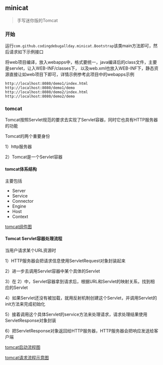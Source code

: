 ## minicat

> 手写迷你版的Tomcat

### 开始

运行```com.github.codingdebugallday.minicat.Bootstrap```该类main方法即可，然后请求如下示例接口

将web项目编译，放入webapps中，格式要统一，java编译后的class文件，主要是servlet，让入WEB-INF/classes下，
以及web.xml也放入WEB-INF下，静态资源直接让如web项目下即可，详情示例参考此项目中的webapps示例
```
http://localhost:8080/demo1/index.html
http://localhost:8080/demo1/demo
http://localhost:8080/demo2/index.html
http://localhost:8080/demo2/demo
```

### tomcat

Tomcat按照Servlet规范的要求去实现了Servlet容器，同时它也具有HTTP服务器的功能

Tomcat的两个重要身份

1）http服务器

2）Tomcat是⼀个Servlet容器

#### tomcat体系结构

主要包括
* Server
* Service
* Connector
* Engine
* Host
* Context

[tomcat组件图](docs/images/tomcat组件图.png)

#### Tomcat Servlet容器处理流程

当⽤户请求某个URL资源时

1）HTTP服务器会把请求信息使⽤ServletRequest对象封装起来

2）进⼀步去调⽤Servlet容器中某个具体的Servlet

3）在 2）中，Servlet容器拿到请求后，根据URL和Servlet的映射关系，找到相应的Servlet

4）如果Servlet还没有被加载，就⽤反射机制创建这个Servlet，并调⽤Servlet的init⽅法来完成初始化

5）接着调⽤这个具体Servlet的service⽅法来处理请求，请求处理结果使⽤ServletResponse对象封装

6）把ServletResponse对象返回给HTTP服务器，HTTP服务器会把响应发送给客户端

[tomcat启动流程图](docs/images/tomcat启动流程图.png)

[tomcat请求流程示意图](docs/images/tomcat请求流程示意图.png)

